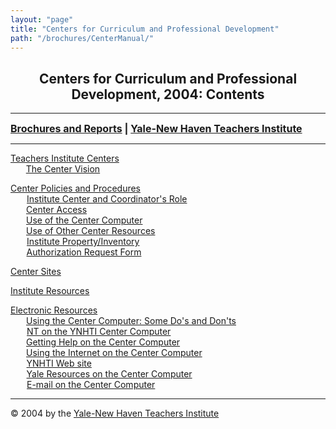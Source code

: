 ```yaml
---
layout: "page"
title: "Centers for Curriculum and Professional Development"
path: "/brochures/CenterManual/"
---
```

<main>
<title>Centers for Curriculum and Professional Development</title>
<meta content="" name="ynhtindex"/>
<center><b><h2>Centers for Curriculum and Professional Development, 2004: Contents</h2></b></center>
<hr/>
<b><font size="+0"><a href="..\">Brochures and Reports</a>
| <a href="..\..\">Yale-New Haven Teachers Institute</a></font></b>
<hr width="100%"/>
<p><a href="TICenters.html">Teachers Institute Centers</a>
<br/><font color="#FFFFFF" style="visibility:hidden;">____</font><a href="TICenters.html#a">The Center Vision</a>
</p><p><a href="CenterPolicies.html">Center Policies and Procedures</a>
<br/><font color="#FFFFFF" style="visibility:hidden;">____</font><a href="CenterPolicies.html#a">Institute Center and Coordinator's Role</a>
<br/><font color="#FFFFFF" style="visibility:hidden;">____</font><a href="CenterPolicies.html#b">Center Access</a>
<br/><font color="#FFFFFF" style="visibility:hidden;">____</font><a href="CenterPolicies.html#c">Use of the Center Computer</a>
<br/><font color="#FFFFFF" style="visibility:hidden;">____</font><a href="CenterPolicies.html#d">Use of Other Center Resources</a>
<br/><font color="#FFFFFF" style="visibility:hidden;">____</font><a href="CenterPolicies.html#e">Institute Property/Inventory</a>
<br/><font color="#FFFFFF" style="visibility:hidden;">____</font><a href="CenterPolicies.html#f">Authorization Request Form</a>
</p><p><a href="CenterSites.html">Center Sites</a>
</p><p><a href="InstituteResources.html">Institute Resources</a>
</p><p><a href="ElectronicResources.html">Electronic Resources
<br/><font color="#FFFFFF" style="visibility:hidden;">____</font></a><a href="ElectronicResources.html#a">Using the Center Computer: Some Do's and Don'ts</a>
<br/><font color="#FFFFFF" style="visibility:hidden;">____</font><a href="ElectronicResources.html#b">NT on the YNHTI Center Computer</a>
<br/><font color="#FFFFFF" style="visibility:hidden;">____</font><a href="ElectronicResources.html#c">Getting Help on the Center Computer</a>
<br/><font color="#FFFFFF" style="visibility:hidden;">____</font><a href="ElectronicResources.html#d">Using the Internet on the Center Computer</a>
<br/><font color="#FFFFFF" style="visibility:hidden;">____</font><a href="ElectronicResources.html#e">YNHTI Web site</a>
<br/><font color="#FFFFFF" style="visibility:hidden;">____</font><a href="ElectronicResources.html#f">Yale Resources on the Center Computer</a>
<br/><font color="#FFFFFF" style="visibility:hidden;">____</font><a href="ElectronicResources.html#g">E-mail on the Center Computer</a>
</p><hr/>
© 2004 by the <a href="/">Yale-New Haven Teachers Institute</a>
</main>